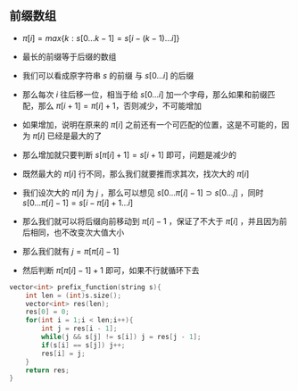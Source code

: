 ## 前缀数组

* $\pi[i]=max\{k:s[0...k-1]=s[i-(k-1)...i]\}$

* 最长的前缀等于后缀的数组
* 我们可以看成原字符串 $s$ 的前缀 与 $s[0...i]$ 的后缀
* 那么每次 $i$ 往后移一位，相当于给  $s[0...i]$ 加一个字母，那么如果和前缀匹配，那么 $\pi[i + 1] = \pi[i]+1$，否则减少，不可能增加
* 如果增加，说明在原来的 $\pi[i]$ 之前还有一个可匹配的位置，这是不可能的，因为 $\pi[i]$ 已经是最大的了
* 那么增加就只要判断 $s[\pi[i]+1]=s[i+1]$ 即可，问题是减少的
* 既然最大的 $\pi[i]$ 行不同，那么我们就要推而求其次，找次大的 $\pi[i]$
* 我们设次大的 $\pi[i]$ 为 $j$ ，那么可以想见 $s[0...\pi[i]-1]\supset s[0...j]$ ，同时 $s[0...\pi[i]-1]=s[i-\pi[i]+1...i]$
* 那么我们就可以将后缀向前移动到 $\pi[i]-1$ ，保证了不大于 $\pi[i]$ ，并且因为前后相同，也不改变次大值大小
* 那么我们就有 $j=\pi[\pi[i]-1]$
* 然后判断 $\pi[\pi[i]-1]+1$ 即可，如果不行就循环下去

```cpp
vector<int> prefix_function(string s){
	int len = (int)s.size();
	vector<int> res(len);
	res[0] = 0;
	for(int i = 1;i < len;i++){
		int j = res[i - 1];
		while(j && s[j] != s[i]) j = res[j - 1];
		if(s[i] == s[j]) j++;
		res[i] = j;
	}
	return res;
}
```
